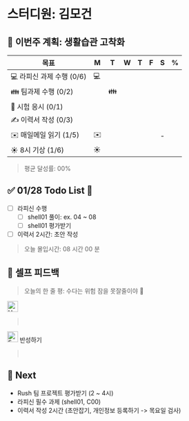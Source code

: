 # 스터디원: 김모건

## 🚀 이번주 계획: 생활습관 고착화

| 목표                      | M   | T   | W   | T   | F   | S   | %   |
| ------------------------- | --- | --- | --- | --- | --- | --- | --- |
| 💻 라피신 과제 수행 (0/6) | 💻  |     |     |     |     |     |     |
| 👪 팀과제 수행 (0/2)      |     | 👪  |     |     |     |     |     |
| 📜 시험 응시 (0/1)        |     |     |     |     |     |     |     |
| ✍️ 이력서 작성 (0/3)      |     |     |     |     |     |     |     |
| ✉️ 매일메일 읽기 (1/5)    | ✉️  |     |     |     |     | -   |     |
| ☀️ 8시 기상 (1/6)         | ☀️  |     |     |     |     |     |     |

> 평균 달성률: 00% <br>

## ✅ 01/28 Todo List 🌅

- [ ] 라피신 수행
  - [ ] shell01 풀이: ex. 04 ~ 08
  - [ ] shell01 평가받기
- [ ] 이력서 2시간: 초안 작성

> 오늘 몰입시간: 08 시간 00 분<br>

## 🎉 셀프 피드백

> 오늘의 한 줄 평: 수다는 위험 잠을 못잘줄이야 🤣 <br>

<img src="https://raw.githubusercontent.com/Tarikul-Islam-Anik/Animated-Fluent-Emojis/master/Emojis/Smilies/Hugging%20Face.png" alt="Hugging Face" width="25" height="25"> </img>

>  <br>

<img src="https://raw.githubusercontent.com/Tarikul-Islam-Anik/Animated-Fluent-Emojis/master/Emojis/Smilies/Face%20with%20Monocle.png" alt="Face with Monocle" width="25" height="25"> 반성하기</img>

>  <br>

## 🌱 Next

- Rush 팀 프로젝트 평가받기 (2 ~ 4시)
- 라피신 필수 과제 (shell01, C00)
- 이력서 작성 2시간 (초안잡기, 개인정보 등록하기 -> 목요일 검사)
